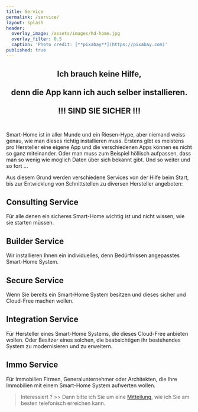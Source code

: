 ```yaml
---
title: Service
permalink: /service/
layout: splash
header:
  overlay_image: /assets/images/hd-home.jpg
  overlay_filter: 0.5
  caption: 'Photo credit: [**pixabay**](https://pixabay.com)'
published: true
---
```

<p></p>

## <center>Ich brauch keine Hilfe,</center><br><center>denn die App kann ich auch selber installieren.</center><br><center>!!! SIND SIE SICHER !!!</center><br>

Smart-Home ist in aller Munde und ein Riesen-Hype, aber niemand weiss genau, wie man dieses richtig installieren muss. Erstens gibt es meistens pro Hersteller eine eigene App und die verschiedenen Apps können es nicht so ganz miteinander. Oder man muss zum Beispiel höllisch aufpassen, dass man so wenig wie möglich Daten über sich bekannt gibt. Und so weiter und so fort ...

Aus diesem Grund werden verschiedene Services von der Hilfe beim Start, bis zur Entwicklung von Schnittstellen zu diversen Hersteller angeboten:

## Consulting Service

Für alle denen ein sicheres Smart-Home wichtig ist und nicht wissen, wie sie starten müssen. 

## Builder Service

Wir installieren Ihnen ein individuelles, denn Bedürfnissen angepasstes Smart-Home System.

## Secure Service

Wenn Sie bereits ein Smart-Home System besitzen und dieses sicher und Cloud-Free machen wollen.

## Integration Service

Für Hersteller eines Smart-Home Systems, die dieses Cloud-Free anbieten wollen. Oder Besitzer eines solchen, die beabsichtigen ihr bestehendes System zu modernisieren und zu erweitern.

## Immo Service

Für Immobilien Firmen, Generalunternehmer oder Architekten, die Ihre Immobilien mit einem Smart-Home System aufwerten wollen.

> Interessiert ? >> Dann bitte ich Sie um eine [Mitteilung](/contact), wie ich Sie am besten telefonisch erreichen kann.
